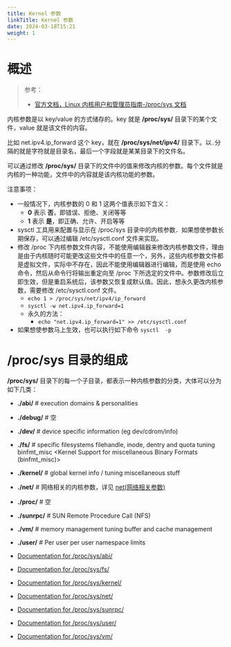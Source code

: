 ```yaml
---
title: Kernel 参数
linkTitle: Kernel 参数
date: 2024-03-18T15:21
weight: 1
---
```


# 概述

> 参考：
>
> - [官方文档，Linux 内核用户和管理员指南-/proc/sys 文档](https://www.kernel.org/doc/html/latest/admin-guide/sysctl/index.html)

内核参数是以 key/value 的方式储存的。key 就是 **/proc/sys/** 目录下的某个文件，value 就是该文件的内容。

比如 net.ipv4.ip_forward 这个 key，就在 **/proc/sys/net/ipv4/** 目录下。以`.`分隔的就是字符就是目录名，最后一个字段就是某某目录下的文件名。

可以通过修改 **/proc/sys/** 目录下的文件中的值来修改内核的参数。每个文件就是内核的一种功能，文件中的内容就是该内核功能的参数。

注意事项：

- 一般情况下，内核参数的 0 和 1 这两个值表示如下含义：
  - **0** 表示 **否**，即错误、拒绝、关闭等等
  - **1** 表示 **是**，即正确、允许、开启等等
- sysctl 工具用来配置与显示在 /proc/sys 目录中的内核参数．如果想使参数长期保存，可以通过编辑 /etc/sysctl.conf 文件来实现。
- 修改 /proc 下内核参数文件内容，不能使用编辑器来修改内核参数文件，理由是由于内核随时可能更改这些文件中的任意一个，另外，这些内核参数文件都是虚拟文件，实际中不存在，因此不能使用编辑器进行编辑，而是使用 echo 命令，然后从命令行将输出重定向至 /proc 下所选定的文件中。参数修改后立即生效，但是重启系统后，该参数又恢复成默认值。因此，想永久更改内核参数，需要修改 /etc/sysctl.conf 文件。
  - `echo 1 > /proc/sys/net/ipv4/ip_forward`
  - `sysctl -w net.ipv4.ip_forward=1`
  - 永久的方法：
    - `echo "net.ipv4.ip_forward=1" >> /etc/sysctl.conf`
- 如果想使参数马上生效，也可以执行如下命令 `sysctl  -p`

# /proc/sys 目录的组成

**/proc/sys/** 目录下的每一个子目录，都表示一种内核参数的分类，大体可以分为如下几类：

- **./abi/** # execution domains & personalities
- **./debug/** # 空
- **./dev/** # device specific information (eg dev/cdrom/info)
- **./fs/** # specific filesystems filehandle, inode, dentry and quota tuning binfmt_misc \<Kernel Support for miscellaneous Binary Formats (binfmt_misc)>
- **./kernel/** # global kernel info / tuning miscellaneous stuff
- **./net/** # 网络相关的内核参数，详见 [net(网络相关参数)](/docs/1.操作系统/Kernel/Linux%20Kernel/Kernel%20参数/net(网络相关参数)/net(网络相关参数).md)
- **./proc/** # 空
- **./sunrpc/** # SUN Remote Procedure Call (NFS)
- **./vm/** # memory management tuning buffer and cache management
- **./user/** # Per user per user namespace limits

- [Documentation for /proc/sys/abi/](https://www.kernel.org/doc/html/latest/admin-guide/sysctl/abi.html)
- [Documentation for /proc/sys/fs/](https://www.kernel.org/doc/html/latest/admin-guide/sysctl/fs.html)
- [Documentation for /proc/sys/kernel/](https://www.kernel.org/doc/html/latest/admin-guide/sysctl/kernel.html)
- [Documentation for /proc/sys/net/](https://www.kernel.org/doc/html/latest/admin-guide/sysctl/net.html)
- [Documentation for /proc/sys/sunrpc/](https://www.kernel.org/doc/html/latest/admin-guide/sysctl/sunrpc.html)
- [Documentation for /proc/sys/user/](https://www.kernel.org/doc/html/latest/admin-guide/sysctl/user.html)
- [Documentation for /proc/sys/vm/](https://www.kernel.org/doc/html/latest/admin-guide/sysctl/vm.html)